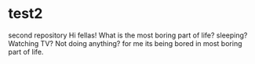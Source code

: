 # test2
second repository
Hi fellas! What is the most boring part of life?
sleeping?
Watching TV?
Not doing anything?
for me its being bored in most boring part of life. 
